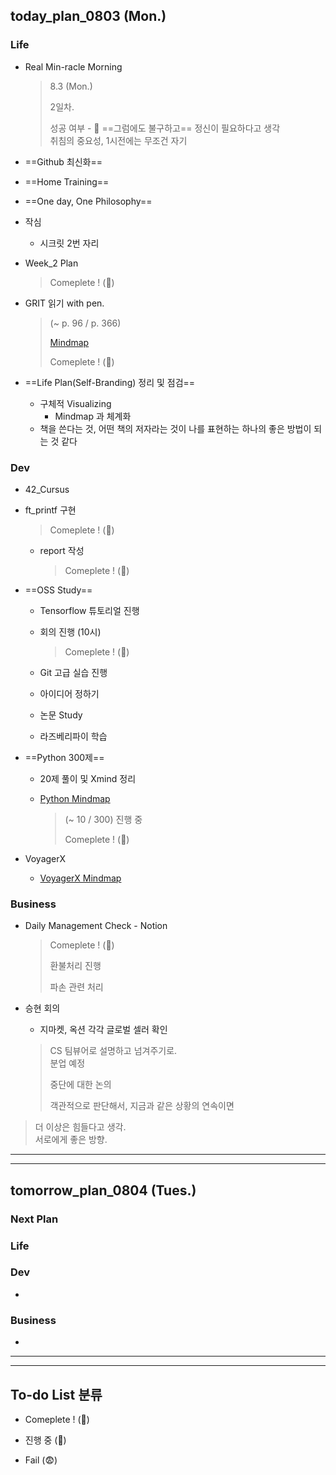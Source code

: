 ## today_plan_0803 (Mon.)



### Life

- Real Min-racle Morning  

  > 8.3 (Mon.) 
  >
  > 2일차.
  >
  > 성공 여부 - 🐥
  > ==그럼에도 불구하고== 정신이 필요하다고 생각  
  > 취침의 중요성, 1시전에는 무조건 자기

- ==Github 최신화==

- ==Home Training==

- ==One day, One Philosophy==

- 작심

  - 시크릿 2번 자리

- Week_2 Plan

  > Comeplete ! (🐥)

- GRIT 읽기 with pen.

  > (~ p. 96 / p. 366)
  >
  > [Mindmap](/Users/sjeon/Desktop/For_min/Thinking/Books/GRIT.xmind)
  >
  > Comeplete ! (🐥)

- ==Life Plan(Self-Branding) 정리 및 점검==

  - 구체적 Visualizing
    - Mindmap 과 체계화
  - 책을 쓴다는 것, 어떤 책의 저자라는 것이 나를 표현하는 하나의 좋은 방법이 되는 것 같다

  

### Dev

- 42_Cursus
  
- ft_printf 구현
  
    > Comeplete ! (🐥)
  
  - report 작성
  
    > Comeplete ! (🐥)
  
- ==OSS Study==
  
  - Tensorflow 튜토리얼 진행
  
  - 회의 진행 (10시)
  
    > Comeplete ! (🐥)
  
  - Git 고급 실습 진행
  
  - 아이디어 정하기
  
  - 논문 Study
  
  - 라즈베리파이 학습
  
- ==Python 300제==

  - 20제 풀이 및 Xmind 정리

  - [Python Mindmap](/Users/sjeon/Desktop/For_min/Dev_place/Python/Python.xmind)

    > (~ 10 / 300) 진행 중
    >
    > Comeplete ! (🐥)

- VoyagerX

  - [VoyagerX Mindmap](https://www.notion.so/Career-at-VoyagerX-d3c334b287494f3a81d9991c892dd582)





### Business



- Daily Management Check - Notion

  > Comeplete ! (🐥)
  >
  > 환불처리 진행
  >
  > 파손 관련 처리

- 승현 회의

  - 지마켓, 옥션 각각 글로벌 셀러 확인

  > CS 팀뷰어로 설명하고 넘겨주기로.  
  > 분업 예정
  >
  > 
  >
  > 중단에 대한 논의
  >
  > 객관적으로 판단해서, 지금과 같은 상황의 연속이면  
> 더 이상은 힘들다고 생각.  
  > 서로에게 좋은 방향.
  
  





----

---









## tomorrow_plan_0804 (Tues.)



### Next Plan



### 	Life





### 	Dev

- 



### 	Business

- 







---

---









## To-do List 분류



- Comeplete ! (🐥)
- 진행 중 (🐣)

- Fail (😨)





